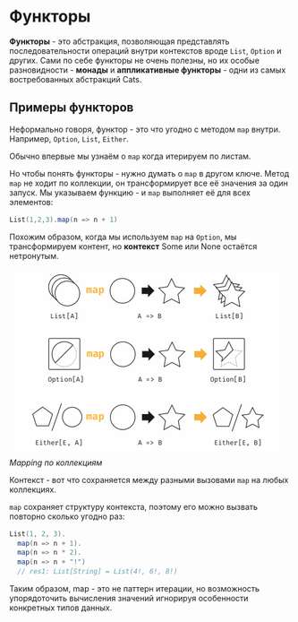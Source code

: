# Функторы

**Функторы** - это абстракция, позволяющая представлять последовательности операций внутри контекстов вроде `List`, `Option` и других. Сами по себе функторы не очень полезны, но их особые разновидности - **монады** и **аппликативные функторы** - одни из самых востребованных абстракций Cats.

## Примеры функторов

Неформально говоря, функтор - это что угодно с методом `map` внутри. Например, `Option`, `List`, `Either`. 

Обычно впервые мы узнаём о `map` когда итерируем по листам. 

Но чтобы понять функторы - нужно думать о `map` в другом ключе. Метод `map` не ходит по коллекции, он трансформирует все её значения за один запуск. Мы указываем функцию - и `map` выполняет её для всех элементов:

```scala
List(1,2,3).map(n => n + 1)
```

Похожим образом, когда мы используем `map` на `Option`, мы трансформируем контент, но **контекст** Some или None остаётся нетронутым.

![](img/mapping.png)
*Mapping по коллекциям*

Контекст - вот что сохраняется между разными вызовами `map` на любых коллекциях.

`map` сохраняет структуру контекста, поэтому его можно вызвать повторно сколько угодно раз:

```scala
List(1, 2, 3).
  map(n => n + 1).
  map(n => n * 2).
  map(n => n + "!")
  // res1: List[String] = List(4!, 6!, 8!)
```

Таким образом, map - это не паттерн итерации, но возможность упорядоточить вычисления значений игнорируя особенности конкретных типов данных. 